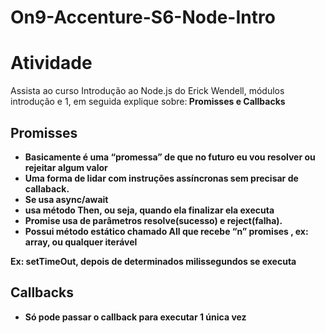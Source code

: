 # On9-Accenture-S6-Node-Intro

# Atividade 
<p> Assista ao curso Introdução ao Node.js do Erick Wendell, módulos introdução e 1, em seguida explique sobre:<b> Promisses e Callbacks <b> </p>

## Promisses
- Basicamente é uma “promessa” de que no futuro eu vou resolver ou rejeitar algum valor
- Uma forma de lidar com instruções assíncronas sem precisar de callaback. 
- Se usa async/await 
- usa método Then, ou seja, quando ela finalizar ela executa
- Promise usa de parâmetros resolve(sucesso) e reject(falha).
- Possui método estático chamado All que recebe “n” promises , ex: array, ou qualquer iterável

 Ex: setTimeOut, depois de determinados milissegundos se executa 


## Callbacks
- Só pode passar o callback para executar 1 única vez